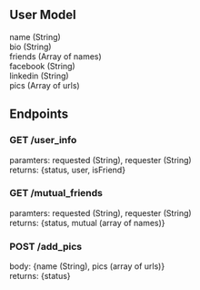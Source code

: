 ## User Model
name (String)  
bio (String)  
friends (Array of names)  
facebook (String)  
linkedin (String)  
pics (Array of urls)  

## Endpoints

### GET /user_info
paramters: requested (String), requester (String)  
returns: {status, user, isFriend}  

### GET /mutual_friends
paramters: requested (String), requester (String)  
returns: {status, mutual (array of names)}  

### POST /add_pics
body: {name (String), pics (array of urls)}  
returns: {status}  
